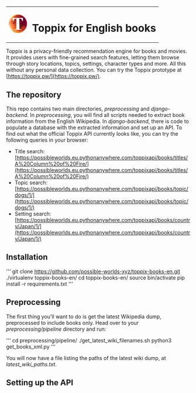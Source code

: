 <table style="border:0px;">
<tr><td><img src="img/redmoonlogo.png" width="50px"/></td><td><h1>Toppix for English books</h1></td></tr>
</table>

Toppix is a privacy-friendly recommendation engine for books and movies. It provides users with fine-grained search features, letting them browse through story locations, topics, settings, character types and more. All this without any personal data collection. You can try the Toppix prototype at [https://toppix.pw/](https://toppix.pw/).

## The repository

This repo contains two main directories, *preprocessing* and *django-backend*. In *preprocessing*, you will find all scripts needed to extract book information from the English Wikipedia. In *django-backend*, there is code to populate a database with the extracted information and set up an API. To find out what the official Toppix API currently looks like, you can try the following queries in your browser:


* Title search: [https://possibleworlds.eu.pythonanywhere.com/toppixapi/books/titles/A%20Column%20of%20Fire/](https://possibleworlds.eu.pythonanywhere.com/toppixapi/books/titles/A%20Column%20of%20Fire/)
* Topic search: [https://possibleworlds.eu.pythonanywhere.com/toppixapi/books/topic/dogs/1/](https://possibleworlds.eu.pythonanywhere.com/toppixapi/books/topic/dogs/1/)
* Setting search: [https://possibleworlds.eu.pythonanywhere.com/toppixapi/books/country/Japan/1/](https://possibleworlds.eu.pythonanywhere.com/toppixapi/books/country/Japan/1/)


## Installation

'''
git clone https://github.com/possible-worlds-xyz/toppix-books-en.git
./virtualenv toppix-books-en/
cd toppix-books-en/
source bin/activate
pip install -r requirements.txt
'''

## Preprocessing

The first thing you'll want to do is get the latest Wikipedia dump, preprocessed to include books only. Head over to your *preprocessing/pipeline* directory and run:

'''
cd preprocessing/pipeline/
./get_latest_wiki_filenames.sh
python3 get_books_xml.py 
'''

You will now have a file listing the paths of the latest wiki dump, at *latest_wiki_paths.txt*.

## Setting up the API
